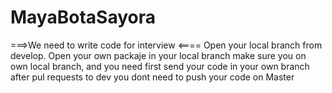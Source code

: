 # MayaBotaSayora

===>We need to write code for interview <====
Open your local branch from develop.
Open your own packaje in your local branch make sure you on own local branch, 
and you need first send your code in your own branch after pul requests to dev you dont need to push your code on Master

